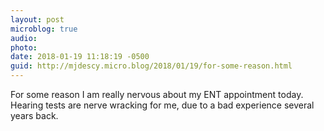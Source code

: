 ```yaml
---
layout: post
microblog: true
audio: 
photo: 
date: 2018-01-19 11:18:19 -0500
guid: http://mjdescy.micro.blog/2018/01/19/for-some-reason.html
---
```

For some reason I am really nervous about my ENT appointment today. Hearing tests are nerve wracking for me, due to a bad experience several years back.

